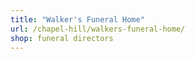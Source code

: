 ```yaml
---
title: "Walker's Funeral Home"
url: /chapel-hill/walkers-funeral-home/
shop: funeral directors
---
```

